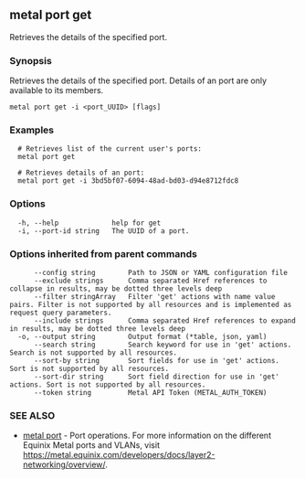 ## metal port get

Retrieves the details of the specified port.

### Synopsis

Retrieves the details of the specified port. Details of an port are only available to its members.

```
metal port get -i <port_UUID> [flags]
```

### Examples

```
  # Retrieves list of the current user's ports:
  metal port get

  # Retrieves details of an port:
  metal port get -i 3bd5bf07-6094-48ad-bd03-d94e8712fdc8
```

### Options

```
  -h, --help             help for get
  -i, --port-id string   The UUID of a port.
```

### Options inherited from parent commands

```
      --config string        Path to JSON or YAML configuration file
      --exclude strings      Comma separated Href references to collapse in results, may be dotted three levels deep
      --filter stringArray   Filter 'get' actions with name value pairs. Filter is not supported by all resources and is implemented as request query parameters.
      --include strings      Comma separated Href references to expand in results, may be dotted three levels deep
  -o, --output string        Output format (*table, json, yaml)
      --search string        Search keyword for use in 'get' actions. Search is not supported by all resources.
      --sort-by string       Sort fields for use in 'get' actions. Sort is not supported by all resources.
      --sort-dir string      Sort field direction for use in 'get' actions. Sort is not supported by all resources.
      --token string         Metal API Token (METAL_AUTH_TOKEN)
```

### SEE ALSO

* [metal port](metal_port.md)	 - Port operations. For more information on the different Equinix Metal ports and VLANs, visit https://metal.equinix.com/developers/docs/layer2-networking/overview/.

